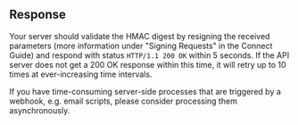 ## Response

Your server should validate the HMAC digest by resigning the received parameters (more information under "Signing Requests" in the Connect Guide) and respond with status `HTTP/1.1 200 OK` within 5 seconds. If the API server does not get a 200 OK response within this time, it will retry up to 10 times at ever-increasing time intervals.

If you have time-consuming server-side processes that are triggered by a webhook, e.g. email scripts, please consider processing them asynchronously.

